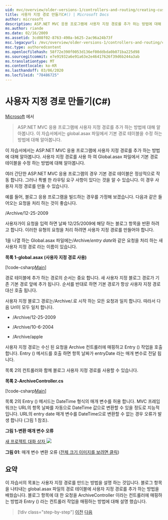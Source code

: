 ```yaml
---
uid: mvc/overview/older-versions-1/controllers-and-routing/creating-custom-routes-cs
title: 사용자 지정 경로 만들기C#() | Microsoft Docs
author: microsoft
description: ASP.NET MVC 응용 프로그램에 사용자 지정 경로를 추가 하는 방법에 대해 알아봅니다. 이 자습서에서는 global.asax 파일에서 기본 경로 테이블을 수정 하는 방법에 대해 알아봅니다.
ms.author: riande
ms.date: 02/16/2009
ms.assetid: 3cd08f02-8763-490a-b625-2ac96a24b73f
msc.legacyurl: /mvc/overview/older-versions-1/controllers-and-routing/creating-custom-routes-cs
msc.type: authoredcontent
ms.openlocfilehash: 58f72e390f0053d136ef00ddbda0b071ba225d98
ms.sourcegitcommit: e7e91932a6e91a63e2e46417626f39d6b244a3ab
ms.translationtype: MT
ms.contentlocale: ko-KR
ms.lasthandoff: 03/06/2020
ms.locfileid: "78486725"
---
```

# <a name="creating-custom-routes-c"></a>사용자 지정 경로 만들기(C#)

[Microsoft](https://github.com/microsoft) 에서

> ASP.NET MVC 응용 프로그램에 사용자 지정 경로를 추가 하는 방법에 대해 알아봅니다. 이 자습서에서는 global.asax 파일에서 기본 경로 테이블을 수정 하는 방법에 대해 알아봅니다.

이 자습서에서는 ASP.NET MVC 응용 프로그램에 사용자 지정 경로를 추가 하는 방법에 대해 알아봅니다. 사용자 지정 경로를 사용 하 여 Global.asax 파일에서 기본 경로 테이블을 수정 하는 방법에 대해 알아봅니다.

여러 간단한 ASP.NET MVC 응용 프로그램의 경우 기본 경로 테이블은 정상적으로 작동 합니다. 그러나 특별 한 라우팅 요구 사항이 있다는 것을 알 수 있습니다. 이 경우 사용자 지정 경로를 만들 수 있습니다.

예를 들어, 블로그 응용 프로그램을 빌드하는 경우를 가정해 보겠습니다. 다음과 같은 들어오는 요청을 처리 하는 것이 좋습니다.

/Archive/12-25-2009

사용자가이 요청을 입력 하면 날짜 12/25/2009에 해당 하는 블로그 항목을 반환 하려고 합니다. 이러한 유형의 요청을 처리 하려면 사용자 지정 경로를 만들어야 합니다.

1을 나열 하는 Global.asax 파일에는/Archive/*entry date*와 같은 요청을 처리 하는 새 사용자 지정 경로 라는 이름이 있습니다.

**목록 1-global.asax (사용자 지정 경로 사용)**

[!code-csharp[Main](creating-custom-routes-cs/samples/sample1.cs)]

경로 테이블에 추가 하는 경로의 순서는 중요 합니다. 새 사용자 지정 블로그 경로가 기존 기본 경로 앞에 추가 됩니다. 순서를 반대로 하면 기본 경로가 항상 사용자 지정 경로 대신 호출 됩니다.

사용자 지정 블로그 경로는/Archive/.로 시작 하는 모든 요청과 일치 합니다. 따라서 다음 Url이 모두 일치 합니다.

- /Archive/12-25-2009

- /Archive/10-6-2004

- /Archive/apple

사용자 지정 경로는 수신 된 요청을 Archive 컨트롤러에 매핑하고 Entry () 작업을 호출 합니다. Entry () 메서드를 호출 하면 항목 날짜가 entryDate 라는 매개 변수로 전달 됩니다.

목록 2의 컨트롤러와 함께 블로그 사용자 지정 경로를 사용할 수 있습니다.

**목록 2-ArchiveController.cs**

[!code-csharp[Main](creating-custom-routes-cs/samples/sample2.cs)]

목록 2의 Entry () 메서드는 DateTime 형식의 매개 변수를 허용 합니다. MVC 프레임 워크는 URL의 항목 날짜를 자동으로 DateTime 값으로 변환할 수 있을 정도로 지능적입니다. URL의 entry date 매개 변수를 DateTime으로 변환할 수 없는 경우 오류가 발생 합니다 (그림 1 참조).

**그림 1-변환 매개 변수 오류**

[새 프로젝트 대화 상자 ![](creating-custom-routes-cs/_static/image1.jpg)](creating-custom-routes-cs/_static/image1.png)

**그림 01**: 매개 변수 변환 오류 ([전체 크기 이미지를 보려면 클릭](creating-custom-routes-cs/_static/image2.png))

## <a name="summary"></a>요약

이 자습서의 목표는 사용자 지정 경로를 만드는 방법을 설명 하는 것입니다. 블로그 항목을 나타내는 global.asax 파일의 경로 테이블에 사용자 지정 경로를 추가 하는 방법을 배웠습니다. 블로그 항목에 대 한 요청을 ArchiveController 이라는 컨트롤러에 매핑하는 방법과 Entry () 라는 컨트롤러 작업을 매핑하는 방법에 대해 설명 했습니다.

> [!div class="step-by-step"]
> [이전](aspnet-mvc-controllers-overview-cs.md)
> [다음](creating-a-route-constraint-cs.md)
